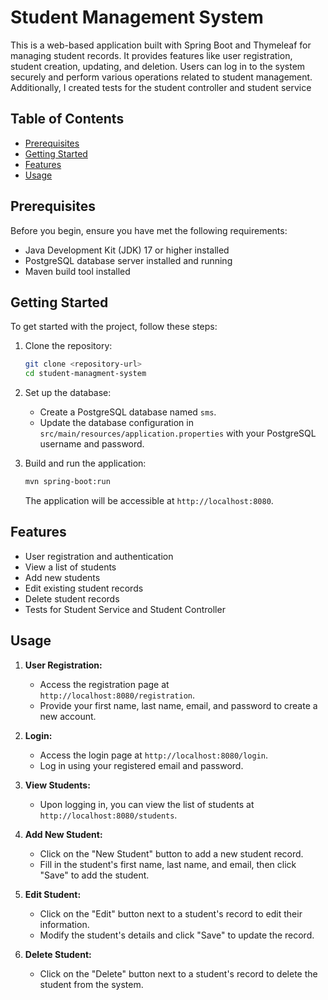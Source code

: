 # Student Management System

This is a web-based application built with Spring Boot and Thymeleaf for managing student records. It provides features like user registration, student creation, updating, and deletion. Users can log in to the system securely and perform various operations related to student management. Additionally, I created tests for the student controller and student service

## Table of Contents

- [Prerequisites](#prerequisites)
- [Getting Started](#getting-started)
- [Features](#features)
- [Usage](#usage)

## Prerequisites

Before you begin, ensure you have met the following requirements:

- Java Development Kit (JDK) 17 or higher installed
- PostgreSQL database server installed and running
- Maven build tool installed


## Getting Started

To get started with the project, follow these steps:

1. Clone the repository:

   ```bash
   git clone <repository-url>
   cd student-managment-system
   ```

2. Set up the database:
    - Create a PostgreSQL database named `sms`.
    - Update the database configuration in `src/main/resources/application.properties` with your PostgreSQL username and password.

3. Build and run the application:

   ```bash
   mvn spring-boot:run
   ```

   The application will be accessible at `http://localhost:8080`.

## Features

- User registration and authentication
- View a list of students
- Add new students
- Edit existing student records
- Delete student records
- Tests for Student Service and Student Controller

## Usage

1. **User Registration:**
    - Access the registration page at `http://localhost:8080/registration`.
    - Provide your first name, last name, email, and password to create a new account.

2. **Login:**
    - Access the login page at `http://localhost:8080/login`.
    - Log in using your registered email and password.

3. **View Students:**
    - Upon logging in, you can view the list of students at `http://localhost:8080/students`.

4. **Add New Student:**
    - Click on the "New Student" button to add a new student record.
    - Fill in the student's first name, last name, and email, then click "Save" to add the student.

5. **Edit Student:**
    - Click on the "Edit" button next to a student's record to edit their information.
    - Modify the student's details and click "Save" to update the record.

6. **Delete Student:**
    - Click on the "Delete" button next to a student's record to delete the student from the system.

